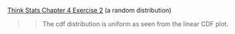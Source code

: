 [Think Stats Chapter 4 Exercise 2](http://greenteapress.com/thinkstats2/html/thinkstats2005.html#toc41) (a random distribution)

>> The cdf distribution is uniform as seen from the linear CDF plot. 
